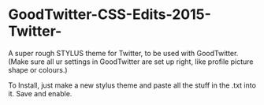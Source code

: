 # GoodTwitter-CSS-Edits-2015-Twitter-
A super rough STYLUS theme for Twitter, to be used with GoodTwitter. (Make sure all ur settings in GoodTwitter are set up right, like profile picture shape or colours.)

To Install, just make a new stylus theme and paste all the stuff in the .txt into it. Save and enable.
